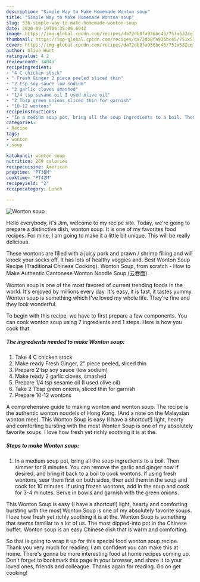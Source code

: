 ```yaml
---
description: "Simple Way to Make Homemade Wonton soup"
title: "Simple Way to Make Homemade Wonton soup"
slug: 336-simple-way-to-make-homemade-wonton-soup
date: 2020-09-19T06:35:06.694Z
image: https://img-global.cpcdn.com/recipes/da72db8fa936bc45/751x532cq70/wonton-soup-recipe-main-photo.jpg
thumbnail: https://img-global.cpcdn.com/recipes/da72db8fa936bc45/751x532cq70/wonton-soup-recipe-main-photo.jpg
cover: https://img-global.cpcdn.com/recipes/da72db8fa936bc45/751x532cq70/wonton-soup-recipe-main-photo.jpg
author: Olive Hunt
ratingvalue: 4.2
reviewcount: 34043
recipeingredient:
- "4 C chicken stock"
- " Fresh Ginger 2 piece peeled sliced thin"
- "2 tsp soy sauce low sodium"
- "2 garlic cloves smashed"
- "1/4 tsp sesame oil I used olive oil"
- "2 Tbsp green onions sliced thin for garnish"
- "10-12 wontons"
recipeinstructions:
- "In a medium soup pot, bring all the soup ingredients to a boil. Then simmer for 8 minutes. You can remove the garlic and ginger now if desired, and bring it back to a boil to cook wontons. If using fresh wontons, sear them first on both sides, then add them in the soup and cook for 10 minutes. If using frozen wontons, add in the soup and cook for 3-4 minutes. Serve in bowls and garnish with the green onions."
categories:
- Recipe
tags:
- wonton
- soup

katakunci: wonton soup 
nutrition: 269 calories
recipecuisine: American
preptime: "PT36M"
cooktime: "PT42M"
recipeyield: "2"
recipecategory: Lunch

---
```



![Wonton soup](https://img-global.cpcdn.com/recipes/da72db8fa936bc45/751x532cq70/wonton-soup-recipe-main-photo.jpg)

Hello everybody, it's Jim, welcome to my recipe site. Today, we're going to prepare a distinctive dish, wonton soup. It is one of my favorites food recipes. For mine, I am going to make it a little bit unique. This will be really delicious.

These wontons are filled with a juicy pork and prawn / shrimp filling and will knock your socks off. It has lots of healthy veggies and. Best Wonton Soup Recipe (Traditional Chinese Cooking). Wonton Soup, from scratch - How to Make Authentic Cantonese Wonton Noodle Soup (云吞面).

Wonton soup is one of the most favored of current trending foods in the world. It's enjoyed by millions every day. It's easy, it is fast, it tastes yummy. Wonton soup is something which I've loved my whole life. They're fine and they look wonderful.


To begin with this recipe, we have to first prepare a few components. You can cook wonton soup using 7 ingredients and 1 steps. Here is how you cook that.

<!--inarticleads1-->

##### The ingredients needed to make Wonton soup:

1. Take 4 C chicken stock
1. Make ready  Fresh Ginger, 2&#34; piece peeled, sliced thin
1. Prepare 2 tsp soy sauce (low sodium)
1. Make ready 2 garlic cloves, smashed
1. Prepare 1/4 tsp sesame oil (I used olive oil)
1. Take 2 Tbsp green onions, sliced thin for garnish
1. Prepare 10-12 wontons


A comprehensive guide to making wonton and wonton soup. The recipe is the authentic wonton noodels of Hong Kong. (And a note on the Malaysian wonton mee). This Wonton Soup is easy (I have a shortcut!) light, hearty and comforting bursting with the most Wonton Soup is one of my absolutely favorite soups. I love how fresh yet richly soothing it is at the. 

<!--inarticleads2-->

##### Steps to make Wonton soup:

1. In a medium soup pot, bring all the soup ingredients to a boil. Then simmer for 8 minutes. You can remove the garlic and ginger now if desired, and bring it back to a boil to cook wontons. If using fresh wontons, sear them first on both sides, then add them in the soup and cook for 10 minutes. If using frozen wontons, add in the soup and cook for 3-4 minutes. Serve in bowls and garnish with the green onions.


This Wonton Soup is easy (I have a shortcut!) light, hearty and comforting bursting with the most Wonton Soup is one of my absolutely favorite soups. I love how fresh yet richly soothing it is at the. Wonton Soup is something that seems familiar to a lot of us. The most dipped-into pot in the Chinese buffet. Wonton soup is an easy Chinese dish that is warm and comforting. 

So that is going to wrap it up for this special food wonton soup recipe. Thank you very much for reading. I am confident you can make this at home. There's gonna be more interesting food at home recipes coming up. Don't forget to bookmark this page in your browser, and share it to your loved ones, friends and colleague. Thanks again for reading. Go on get cooking!
